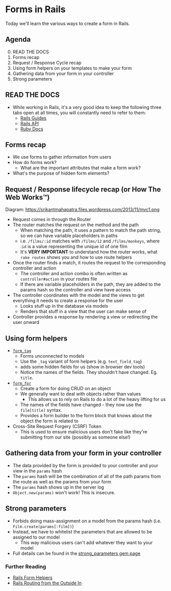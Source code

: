 # Forms in Rails

Today we'll learn the various ways to create a form in Rails.

## Agenda
0. READ THE DOCS
1. Forms recap
2. Request / Response Cycle recap
3. Using form helpers on your templates to make your form
4. Gathering data from your form in your controller
5. Strong parameters


## READ THE DOCS
- While working in Rails, it's a very good idea to keep the following three tabs open at all times, you will constantly need to refer to them:
  - [Rails Guides](http://guides.rubyonrails.org)
  - [Rails API](http://api.rubyonrails.org)
  - [Ruby Docs](http://ruby-doc.org)


## Forms recap

- We use forms to gather information from users
- How do forms work?
  - What are the important attributes that make a form work?
- What's the purpose of hidden form elements?


## Request / Response lifecycle recap (or How The Web Works™)

Diagram: https://srikantmahapatra.files.wordpress.com/2013/11/mvc1.png
- Request comes in through the Router
- The router matches the request on the method and the path
  - When matching the path, it uses a pattern to match the path string, so we can have variable placeholders in paths
  - i.e. `/films/:id` matches with `/films/12` and `/films/monkeys`, where :`id` is a value representing the unique id of one film
  - It's **VERY IMPORTANT** to understand how the router works, what `rake routes` shows you and how to use route helpers
- Once the router finds a match, it routes the request to the corresponding controller and action
  - The controller and action combo is often written as `controller#action` in your routes file
  - If there are variable placeholders in the path, they are added to the params hash so the controller and view have access
- The controller coordinates with the model and the views to get everything it needs to create a response for the user
  - Looks stuff up in the database via models
  - Renders that stuff in a view that the user can make sense of
- Controller provides a response by rendering a view or redirecting the user onward


## Using form helpers

- [`form_tag`](http://api.rubyonrails.org/classes/ActionView/Helpers/FormTagHelper.html#method-i-form_tag)
  - Forms unconnected to models
  - Use the `_tag` variant of form helpers (e.g. `text_field_tag`)
  - adds some hidden fields for us (show in browser dev tools)
  - Notice the names of the fields. They shouldn't have changed. Eg. `title`.
- [`form_for`](http://api.rubyonrails.org/classes/ActionView/Helpers/FormHelper.html#method-i-form_for)
  - Create a form for doing CRUD on an object
  - We generally want to deal with objects rather than values
    - This allows us to rely on Rails to do a lot of the heavy lifting for us
  - The names of the fields have changed - they now use the `film[title]` syntax.
  - Provides a form builder to the form block that knows about the object the form is related to
- Cross-Site Request Forgery (CSRF) Token
  - This is used to ensure malicious users don't fake like they're submitting from our site (possibly as someone else!)


## Gathering data from your form in your controller

- The data provided by the form is provided to your controller and your view in the `params` hash
- The `params` hash will be the combination of all of the path params from the route as well as the params from your form
- The `params` hash shows up in the server log
- `Object.new(params)` won't work! This is insecure.

## Strong parameters

- Forbids doing mass-assignment on a model from the params hash (i.e. `Film.create(params[:film])`)
- Instead, we have to whitelist the parameters that are allowed to be assigned to our model
  - This way malicious users can't add whatever they want to your model
- Full details can be found in the [strong_parameters gem page](https://github.com/rails/strong_parameters)


### Further Reading

- [Rails Form Helpers](http://guides.rubyonrails.org/form_helpers.html)
- [Rails Routing from the Outside In](http://guides.rubyonrails.org/routing.html)
